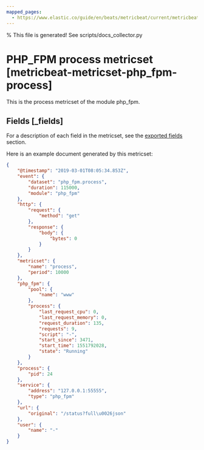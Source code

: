 ```yaml
---
mapped_pages:
  - https://www.elastic.co/guide/en/beats/metricbeat/current/metricbeat-metricset-php_fpm-process.html
---
```


% This file is generated! See scripts/docs_collector.py

# PHP_FPM process metricset [metricbeat-metricset-php_fpm-process]

This is the process metricset of the module php_fpm.

## Fields [_fields]

For a description of each field in the metricset, see the [exported fields](/reference/metricbeat/exported-fields-php_fpm.md) section.

Here is an example document generated by this metricset:

```json
{
    "@timestamp": "2019-03-01T08:05:34.853Z",
    "event": {
        "dataset": "php_fpm.process",
        "duration": 115000,
        "module": "php_fpm"
    },
    "http": {
        "request": {
            "method": "get"
        },
        "response": {
            "body": {
                "bytes": 0
            }
        }
    },
    "metricset": {
        "name": "process",
        "period": 10000
    },
    "php_fpm": {
        "pool": {
            "name": "www"
        },
        "process": {
            "last_request_cpu": 0,
            "last_request_memory": 0,
            "request_duration": 135,
            "requests": 9,
            "script": "-",
            "start_since": 3471,
            "start_time": 1551792028,
            "state": "Running"
        }
    },
    "process": {
        "pid": 24
    },
    "service": {
        "address": "127.0.0.1:55555",
        "type": "php_fpm"
    },
    "url": {
        "original": "/status?full\u0026json"
    },
    "user": {
        "name": "-"
    }
}
```
